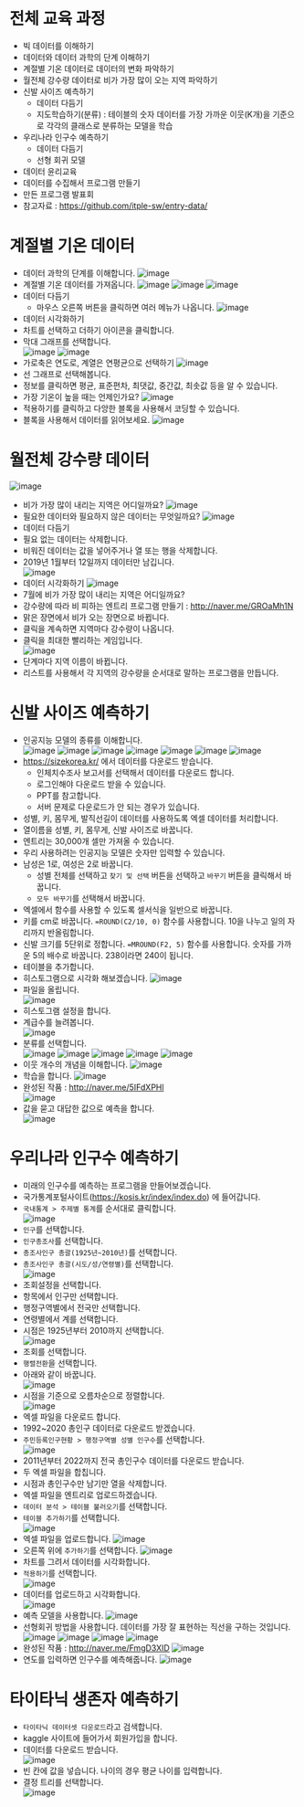 # 전체 교육 과정
* 빅 데이터를 이해하기
* 데이터와 데이터 과학의 단계 이해하기
* 계절별 기온 데이터로 데이터의 변화 파악하기
* 월전체 강수량 데이터로 비가 가장 많이 오는 지역 파악하기
* 신발 사이즈 예측하기
  * 데이터 다듬기
  * 지도학습하기(분류) : 테이블의 숫자 데이터를 가장 가까운 이웃(K개)을 기준으로 각각의 클래스로 분류하는 모델을 학습
* 우리나라 인구수 예측하기
  * 데이터 다듬기
  * 선형 회귀 모델
* 데이터 윤리교육
* 데이터를 수집해서 프로그램 만들기
* 만든 프로그램 발표회
* 참고자료 : https://github.com/itple-sw/entry-data/

# 계절별 기온 데이터
* 데이터 과학의 단계를 이해합니다.
![image](https://github.com/jerrytohub/heinstein/assets/127598703/01c14f5b-3066-4e67-b8a8-7be3bc9e66c3)
* 계절별 기온 데이터를 가져옵니다.
![image](https://github.com/jerrytohub/heinstein/assets/127598703/514726bd-a779-46b2-a967-fa2b20432ed9)
![image](https://github.com/jerrytohub/heinstein/assets/127598703/1a4c0906-fc77-467f-8e07-5c49788e1b6b)
![image](https://github.com/jerrytohub/heinstein/assets/127598703/80e8d01b-26ee-4ec8-9f64-d2a9e05613b1)
* 데이터 다듬기
  * 마우스 오른쪽 버튼을 클릭하면 여러 메뉴가 나옵니다. 
![image](https://github.com/jerrytohub/heinstein/assets/127598703/6d4e5e85-0387-4588-9183-f88abfaf5e55)
* 데이터 시각화하기
* 차트를 선택하고 더하기 아이콘을 클릭합니다.
* 막대 그래프를 선택합니다.   
![image](https://github.com/jerrytohub/heinstein/assets/127598703/88f91308-4756-49f0-be19-8879254a1a08)
![image](https://github.com/jerrytohub/heinstein/assets/127598703/e8c03aa3-2083-4bd5-96af-c435a93359ee)
* 가로축은 연도로, 계열은 연평균으로 선택하기
![image](https://github.com/jerrytohub/heinstein/assets/127598703/d382bed9-47eb-4ccc-9cfa-602b1788b785)
* 선 그래프로 선택해봅니다. 
* 정보를 클릭하면 평균, 표준편차, 최댓값, 중간값, 최솟값 등을 알 수 있습니다.
* 가장 기온이 높을 때는 언제인가요?
![image](https://github.com/jerrytohub/heinstein/assets/127598703/f099415f-87ae-4a1d-b942-8cf31c67e0b7)
* 적용하기를 클릭하고 다앙한 블록을 사용해서 코딩할 수 있습니다.
* 블록을 사용해서 데이터를 읽어보세요.
![image](https://github.com/jerrytohub/heinstein/assets/127598703/47883fdb-b7ad-487f-a0a7-1715e7c4224a)

# 월전체 강수량 데이터
![image](https://github.com/jerrytohub/heinstein/assets/127598703/e6a1ff46-1c86-4dfc-9ccb-40d2747812c2)
* 비가 가장 많이 내리는 지역은 어디일까요?
![image](https://github.com/jerrytohub/heinstein/assets/127598703/69ba9dc1-c19a-46a9-8bb7-b66bcb0d53be)
* 필요한 데이터와 필요하지 않은 데이터는 무엇일까요?
![image](https://github.com/jerrytohub/heinstein/assets/127598703/6665bc97-7bb3-48a8-9ea5-6053d0fc64dc)
* 데이터 다듬기
 * 필요 없는 데이터는 삭제합니다. 
 * 비워진 데이터는 값을 넣어주거나 열 또는 행을 삭제합니다.
* 2019년 1월부터 12일까지 데이터만 남깁니다.   
![image](https://github.com/jerrytohub/heinstein/assets/127598703/987b0c36-4a67-4eb7-a1f9-3c983435e3b5)
* 데이터 시각화하기
![image](https://github.com/jerrytohub/heinstein/assets/127598703/8e41a5a4-0ddf-42fa-b048-cd199473b615)
* 7월에 비가 가장 많이 내리는 지역은 어디일까요?
* 강수량에 따라 비 피하는 엔트리 프로그램 만들기 : http://naver.me/GROaMh1N
* 맑은 장면에서 비가 오는 장면으로 바뀝니다.
* 클릭을 계속하면 지역마다 강수량이 나옵니다.
* 클릭을 최대한 빨리하는 게임입니다.   
![image](https://github.com/jerrytohub/heinstein/assets/127598703/b7a93673-045f-4c46-92c6-f3d3197ebaf8)
* 단계마다 지역 이름이 바뀝니다.
* 리스트를 사용해서 각 지역의 강수량을 순서대로 말하는 프로그램을 만듭니다.

# 신발 사이즈 예측하기
* 인공지능 모델의 종류를 이해합니다.   
![image](https://github.com/jerrytohub/heinstein/assets/127598703/0d944efa-a6f6-4a0d-bc5c-896d528d08b6)
![image](https://github.com/jerrytohub/heinstein/assets/127598703/544cf43e-b9f9-4666-a50e-f5aee5de3bd8)
![image](https://github.com/jerrytohub/heinstein/assets/127598703/43cae85a-325c-4bea-b7cc-a5aa31385f7b)
![image](https://github.com/jerrytohub/heinstein/assets/127598703/33683cde-7c27-4528-8015-ecbb441807c1)
![image](https://github.com/jerrytohub/heinstein/assets/127598703/a579f7cc-6682-4aa1-9f5c-a13a1585f8c9)
![image](https://github.com/jerrytohub/heinstein/assets/127598703/92abdb7d-de9d-45c2-8467-c788ab73c8dc)
![image](https://github.com/jerrytohub/heinstein/assets/127598703/a5cee2b4-bcd0-41ff-b698-2e5275c2d7cf)
* https://sizekorea.kr/ 에서 데이터를 다운로드 받습니다.
  * 인체치수조사 보고서를 선택해서 데이터를 다운로드 합니다.
  * 로그인해야 다운로드 받을 수 있습니다. 
  * PPT를 참고합니다.
  * 서버 문제로 다운로드가 안 되는 경우가 있습니다.
* 성별, 키, 몸무게, 발직선길이 데이터를 사용하도록 엑셀 데이터를 처리합니다.
* 열이름을 성별, 키, 몸무게, 신발 사이즈로 바꿉니다.
* 엔트리는 30,000개 셀만 가져올 수 있습니다.
* 우리 사용하려는 인공지능 모델은 숫자만 입력할 수 있습니다.
* 남성은 1로, 여성은 2로 바꿉니다.
  * 성별 전체를 선택하고 ```찾기 및 선택``` 버튼을 선택하고 ```바꾸기``` 버튼을 클릭해서 바꿉니다.
  * ```모두 바꾸기```를 선택해서 바꿉니다.
* 엑셀에서 함수를 사용할 수 있도록 셀서식을 일반으로 바꿉니다.
* 키를 cm로 바꿉니다. ```=ROUND(C2/10, 0)``` 함수를 사용합니다. 10을 나누고 일의 자리까지 반올림합니다.
* 신발 크기를 5단위로 정합니다. ```=MROUND(F2, 5)``` 함수를 사용합니다. 숫자를 가까운 5의 배수로 바꿉니다. 238이라면 240이 됩니다.
* 테이블을 추가합니다.
* 히스토그램으로 시각화 해보겠습니다. 
![image](https://github.com/jerrytohub/heinstein/assets/127598703/1f51a290-74db-4bfe-a761-424a5c31934a)
* 파일을 올립니다.   
![image](https://github.com/jerrytohub/heinstein/assets/127598703/f4fce0e0-8cdc-431d-bb04-a1741c4851d8)
* 히스토그램 설정을 합니다.
* 계급수를 늘려봅니다.   
![image](https://github.com/jerrytohub/heinstein/assets/127598703/15ae4e58-22a3-48fd-8314-4480b9785c28)
* 분류를 선택합니다.   
![image](https://github.com/jerrytohub/heinstein/assets/127598703/d8fd0c26-9566-4fac-bd13-995a91292355)
![image](https://github.com/jerrytohub/heinstein/assets/127598703/c78d65ee-6696-4045-9205-e22d6bde6026)
![image](https://github.com/jerrytohub/heinstein/assets/127598703/219454de-8695-4a2d-8e13-252e43155adb)
![image](https://github.com/jerrytohub/heinstein/assets/127598703/1f39c890-e780-4d68-9197-42cd3f6ad61f)
![image](https://github.com/jerrytohub/heinstein/assets/127598703/51a9736e-3686-4169-b089-d668269b7d37)
* 이웃 개수의 개념을 이해합니다.
![image](https://github.com/jerrytohub/heinstein/assets/127598703/322b1946-91bd-4583-9dfe-1425ffc05e00)
* 학습을 합니다.
![image](https://github.com/jerrytohub/heinstein/assets/127598703/8a550187-d483-4515-862c-0b6906676e26)
* 완성된 작품 : http://naver.me/5IFdXPHl   
![image](https://github.com/jerrytohub/heinstein/assets/127598703/329f0278-421c-467f-8565-46d1b33fa0c9)
* 값을 묻고 대답한 값으로 예측을 합니다.   
![image](https://github.com/jerrytohub/heinstein/assets/127598703/70fb0df6-19a5-4c5b-8c51-ad2bdf61f14f)

# 우리나라 인구수 예측하기
* 미래의 인구수를 예측하는 프로그램을 만들어보겠습니다.
* 국가통계포털사이트(https://kosis.kr/index/index.do) 에 들어갑니다.
* ```국내통계 > 주제별 통계```를 순서대로 클릭합니다.   
![image](https://github.com/itple-sw/entry-data/assets/76088532/a60bc897-f0cb-4ec5-8808-424d0abeba02)
* ```인구```를 선택합니다.
* ```인구총조사```를 선택합니다.
* ```총조사인구 총괄(1925년~2010년)```를 선택합니다.
* ```총조사인구 총괄(시도/성/연령별)```를 선택합니다.   
![image](https://github.com/itple-sw/entry-data/assets/76088532/cd756de0-9a3e-4118-98c0-02635f210441)
* 조회설정을 선택합니다.
* 항목에서 인구만 선택합니다.
* 행정구역별에서 전국만 선택합니다.
* 연령별에서 계를 선택합니다. 
* 시점은 1925년부터 2010까지 선택합니다.   
![image](https://github.com/itple-sw/entry-data/assets/76088532/9023b139-a809-4644-8292-43c14d3bfbde)
* 조회를 선택합니다.
* ```행렬전환```을 선택합니다.
* 아래와 같이 바꿉니다.   
![image](https://github.com/itple-sw/entry-data/assets/76088532/0e2e6636-8422-4ee3-8f27-a45d4c724793)
* 시점을 기준으로 오름차순으로 정렬합니다.    
![image](https://github.com/itple-sw/entry-data/assets/76088532/542a44b7-1bdb-413e-a862-11625b28dab7)
* 엑셀 파일을 다운로드 합니다.
* 1992~2020 총인구 데이터로 다운로드 받겠습니다.
* ```주민등록인구현황 > 행정구역별 성별 인구수```를 선택합니다.   
![image](https://github.com/itple-sw/entry-data/assets/76088532/cdef79d3-84e6-420c-8328-ea5859ef11e2)
* 2011년부터 2022까지 전국 총인구수 데이터를 다운로드 받습니다.
* 두 엑셀 파일을 합칩니다.
* 시점과 총인구수만 남기만 열을 삭제합니다.
* 엑셀 파일을 엔트리로 업로드하겠습니다.
* ```데이터 분석 > 테이블 불러오기```를 선택합니다.
* ```테이블 추가하기```를 선택합니다.    
![image](https://github.com/itple-sw/entry-data/assets/76088532/f0ef5566-17cb-44ee-a0b7-7beb2856fb45)
* 엑셀 파일을 업로드합니다. 
![image](https://github.com/itple-sw/entry-data/assets/76088532/8a02a730-7dbc-486b-8b61-c4d87e7ab625)
* 오른쪽 위에 ```추가하기```를 선택합니다. 
![image](https://github.com/itple-sw/entry-data/assets/76088532/064930a3-0806-4aba-8cae-8408d4d7e258)
* 차트를 그려서 데이터를 시각화합니다.
* ```적용하기```를 선택합니다.   
![image](https://github.com/itple-sw/entry-data/assets/76088532/9140cfee-5bd3-44ba-91fd-ea3379ad2d52)
* 데이터를 업로드하고 시각화합니다.   
![image](https://github.com/jerrytohub/heinstein/assets/127598703/9a1450e9-c220-4f52-8df2-35c59d1f115b)
* 예측 모델을 사용합니다.
![image](https://github.com/jerrytohub/heinstein/assets/127598703/5d597147-1e43-493b-b927-cb81ed6c8864)
* 선형회귀 방법을 사용합니다. 데이터를 가장 잘 표현하는 직선을 구하는 것입니다.   
![image](https://github.com/jerrytohub/heinstein/assets/127598703/2ab91b0b-c694-4f37-b928-3723a174b379)
![image](https://github.com/jerrytohub/heinstein/assets/127598703/cfcb23e5-9198-498d-8744-8f7818f2d0a2)
![image](https://github.com/jerrytohub/heinstein/assets/127598703/1916d250-be62-4785-bf74-522c92503b70)
![image](https://github.com/jerrytohub/heinstein/assets/127598703/d7eca115-f1b5-46dd-a582-bd5b4d453bef)
* 완성된 작품 : http://naver.me/FmgD3XID
![image](https://github.com/jerrytohub/heinstein/assets/127598703/1a40ffc7-c467-41fa-a4d4-9ea1e24ce1b7)
* 연도를 입력하면 인구수를 예측해줍니다.
![image](https://github.com/jerrytohub/heinstein/assets/127598703/9a034415-bd43-4538-a1c1-466fdffd0f96)

# 타이타닉 생존자 예측하기
* ```타이타닉 데이터셋 다운로드```라고 검색합니다.
* kaggle 사이트에 들어가서 회원가입을 합니다.
* 데이터를 다운로드 받습니다.   
![image](https://github.com/itple-sw/entry-data/assets/76088532/55ba5251-8647-44fd-9cde-1cd2a22a6882)
* 빈 칸에 값을 넣습니다. 나이의 경우 평균 나이를 입력합니다.
* 결정 트리를 선택합니다.   
![image](https://github.com/itple-sw/entry-data/assets/76088532/c0315c36-c8cd-486f-88c9-f8798c6468d3)
